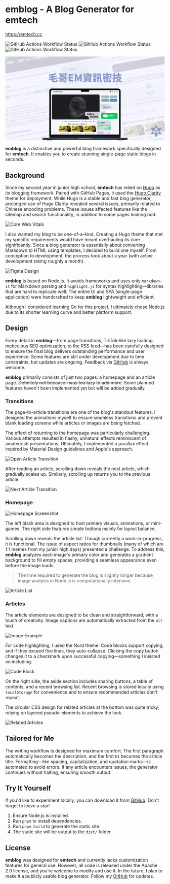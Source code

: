 # emblog - A Blog Generator for emtech

<https://emtech.cc>

![GitHub Actions Workflow Status](https://img.shields.io/github/actions/workflow/status/Edit-Mr/emtech/markdown-validation.yml?label=Markdown) ![GitHub Actions Workflow Status](https://img.shields.io/github/actions/workflow/status/Edit-Mr/emtech/autocorrect.yml?label=Format) ![GitHub Actions Workflow Status](https://img.shields.io/github/actions/workflow/status/Edit-Mr/emtech/file-size-check.yml?label=Image%20Size)

![emtech og image](https://raw.githubusercontent.com/Edit-Mr/emtech/main/static/img/og.webp)

**emblog** is a distinctive and powerful blog framework specifically designed for **emtech**. It enables you to create stunning single-page static blogs in seconds.

## Background

Since my second year in junior high school, **emtech** has relied on [Hugo](https://gohugo.io/) as its blogging framework. Paired with GitHub Pages, it used the [Hugo Clarity](https://github.com/chipzoller/hugo-clarity) theme for deployment. While Hugo is a stable and fast blog generator, prolonged use of Hugo Clarity revealed several issues, primarily related to Chinese encoding problems. These issues affected features like the sitemap and search functionality, in addition to some pages looking odd.

![Core Web Vitals](https://emtech.cc/static/emblog/google.webp)

I also wanted my blog to be one-of-a-kind. Creating a Hugo theme that met my specific requirements would have meant overhauling its core significantly. Since a blog generator is essentially about converting Markdown to HTML using templates, I decided to build one myself. From conception to development, the process took about a year (with active development taking roughly a month).

![Figma Design](https://emtech.cc/static/emblog/image.png)

**emblog** is based on Node.js. It avoids frameworks and uses only `markdown-it` for Markdown parsing and `highlight.js` for syntax highlighting—libraries that are hard to replicate well. The entire UI and SPA (single-page application) were handcrafted to keep **emblog** lightweight and efficient.

Although I considered learning Go for this project, I ultimately chose Node.js due to its shorter learning curve and better platform support.

## Design

Every detail in **emblog**—from page transitions, TikTok-like lazy loading, meticulous SEO optimization, to the RSS feed—has been carefully designed to ensure the final blog delivers outstanding performance and user experience. Some features are still under development due to time constraints, but updates are ongoing. Feedback via [GitHub](https://github.com/Edit-Mr/emtech) is always welcome.

**emblog** primarily consists of just two pages: a homepage and an article page. ~~Definitely not because I was too lazy to add more~~. Some planned features haven't been implemented yet but will be added gradually.

### Transitions

The page-to-article transitions are one of the blog's standout features. I designed the animations myself to ensure seamless transitions and prevent blank loading screens while articles or images are being fetched.

The effect of returning to the homepage was particularly challenging. Various attempts resulted in flashy, unnatural effects reminiscent of amateurish presentations. Ultimately, I implemented a parallax effect inspired by Material Design guidelines and Apple's approach.

![Open Article Transition](https://emtech.cc/static/emblog/transition.gif)

After reading an article, scrolling down reveals the next article, which gradually scales up. Similarly, scrolling up returns you to the previous article.

![Next Article Transition](https://emtech.cc/static/emblog/continue.gif)

### Homepage

![Homepage Screenshot](https://emtech.cc/static/emblog/home.webp)

The left black area is designed to host primary visuals, animations, or mini-games. The right side features simple buttons mainly for layout balance.

Scrolling down reveals the article list. Though currently a work-in-progress, it is functional. The issue of aspect ratios for thumbnails (many of which are 1:1 memes from my junior high days) presented a challenge. To address this, **emblog** analyzes each image's primary color and generates a gradient background to fill empty spaces, providing a seamless appearance even before the image loads.

> The time required to generate the blog is slightly longer because image analysis in Node.js is computationally intensive.

![Article List](https://emtech.cc/static/emblog/tags.webp)

### Articles

The article elements are designed to be clean and straightforward, with a touch of creativity. Image captions are automatically extracted from the `alt` text.

![Image Example](https://emtech.cc/static/emblog/image.webp)

For code highlighting, I used the Nord theme. Code blocks support copying, and if they exceed five lines, they auto-collapse. Clicking the copy button changes it to a checkmark upon successful copying—something I insisted on including.

![Code Block](https://emtech.cc/static/emblog/code.webp)

On the right side, the aside section includes sharing buttons, a table of contents, and a recent browsing list. Recent browsing is stored locally using `localStorage` for convenience and to ensure recommended articles don't repeat.

The circular CSS design for related articles at the bottom was quite tricky, relying on layered pseudo-elements to achieve the look.

![Related Articles](https://emtech.cc/static/emblog/related.png)

## Tailored for Me

The writing workflow is designed for maximum comfort. The first paragraph automatically becomes the description, and the first `h1` becomes the article title. Formatting—like spacing, capitalization, and quotation marks—is automated to avoid errors. If any article encounters issues, the generator continues without halting, ensuring smooth output.

## Try It Yourself

If you'd like to experiment locally, you can download it from [GitHub](https://github.com/Edit-Mr/emtech). Don't forget to leave a star!

1. Ensure Node.js is installed.
2. Run `pnpm` to install dependencies.
3. Run `pnpm build` to generate the static site.
4. The static site will be output to the `dist/` folder.

## License

**emblog** was designed for **emtech** and currently lacks customization features for general use. However, all code is released under the Apache 2.0 license, and you're welcome to modify and use it. In the future, I plan to make it a publicly usable blog generator. Follow my [GitHub](https://github.com/Edit-Mr/emtech) for updates.
